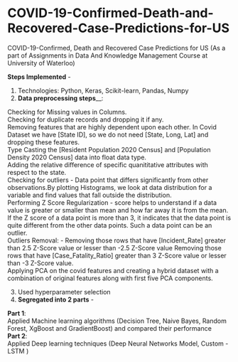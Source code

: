 # COVID-19-Confirmed-Death-and-Recovered-Case-Predictions-for-US <br />
COVID-19-Confirmed, Death and Recovered Case Predictions for US (As a part of Assignments in Data And Knowledge Management Course at University of Waterloo) <br />

**Steps Implemented** - <br />
1. Technologies: Python, Keras, Scikit-learn, Pandas, Numpy <br />
2. **Data preprocessing steps**__: <br />
 
Checking for Missing values in Columns. <br />
Checking for duplicate records and dropping it if any. <br />
Removing features that are highly dependent upon each other. In Covid Dataset we have [State ID], so we do not need [State, Long, Lat] and dropping these features. <br />
Type Casting the [Resident Population 2020 Census] and [Population Density 2020 Census] data into float data type. <br />
Adding the relative difference of specific quanititative attributes with respect to the state. <br />
Checking for outliers - Data point that differs significantly from other observations.By plotting Histograms, we look at data distribution for a variable and find values that fall outside the distribution. <br />
Performing Z Score Regularization - score helps to understand if a data value is greater or smaller than mean and how far away it is from the mean. If the Z score of a data point is more than 3, it indicates that the data point is quite different from the other data points. Such a data point can be an outlier. <br />
Outliers Removal: - Removing those rows that have [Incident_Rate] greater than 2.5 Z-Score value or lesser than -2.5 Z-Score value Removing those rows that have [Case_Fatality_Ratio] greater than 3 Z-Score value or lesser than -3 Z-Score value. <br />
Applying PCA on the covid features and creating a hybrid dataset with a combination of original features along with first five PCA components. <br />

3. Used hyperparameter selection <br />
4. **Segregated into 2 parts** - <br />

**Part 1**: <br />
Applied Machine learning algorithms (Decision Tree, Naive Bayes, Random Forest, XgBoost and GradientBoost) and compared their performance <br />
**Part 2**: <br />
Applied Deep learning techniques (Deep Neural Networks Model, Custom - LSTM )<br />
